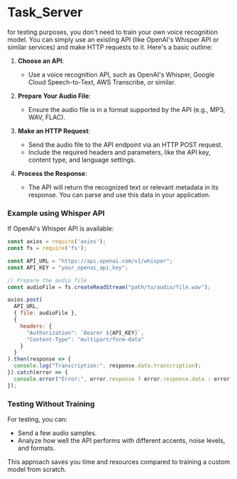 # Task_Server


 for testing purposes, you don't need to train your own voice recognition model. You can simply use an existing API (like OpenAI's Whisper API or similar services) and make HTTP requests to it. Here's a basic outline:

1. **Choose an API**:
   - Use a voice recognition API, such as OpenAI's Whisper, Google Cloud Speech-to-Text, AWS Transcribe, or similar.

2. **Prepare Your Audio File**:
   - Ensure the audio file is in a format supported by the API (e.g., MP3, WAV, FLAC).

3. **Make an HTTP Request**:
   - Send the audio file to the API endpoint via an HTTP POST request.
   - Include the required headers and parameters, like the API key, content type, and language settings.

4. **Process the Response**:
   - The API will return the recognized text or relevant metadata in its response. You can parse and use this data in your application.

### Example using Whisper API
If OpenAI's Whisper API is available:
```javascript
const axios = require('axios');
const fs = require('fs');

const API_URL = "https://api.openai.com/v1/whisper";
const API_KEY = "your_openai_api_key";

// Prepare the audio file
const audioFile = fs.createReadStream("path/to/audio/file.wav");

axios.post(
  API_URL,
  { file: audioFile },
  {
    headers: {
      "Authorization": `Bearer ${API_KEY}`,
      "Content-Type": "multipart/form-data"
    }
  }
).then(response => {
  console.log("Transcription:", response.data.transcription);
}).catch(error => {
  console.error("Error:", error.response ? error.response.data : error.message);
});
```

### Testing Without Training
For testing, you can:
- Send a few audio samples.
- Analyze how well the API performs with different accents, noise levels, and formats.

This approach saves you time and resources compared to training a custom model from scratch.